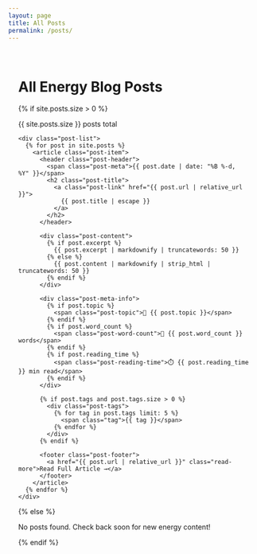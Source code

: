 ```yaml
---
layout: page
title: All Posts
permalink: /posts/
---
```


<div class="posts-page">
  <h1>All Energy Blog Posts</h1>
  
  {% if site.posts.size > 0 %}
    <p>{{ site.posts.size }} posts total</p>
    
    <div class="post-list">
      {% for post in site.posts %}
        <article class="post-item">
          <header class="post-header">
            <span class="post-meta">{{ post.date | date: "%B %-d, %Y" }}</span>
            <h2 class="post-title">
              <a class="post-link" href="{{ post.url | relative_url }}">
                {{ post.title | escape }}
              </a>
            </h2>
          </header>
          
          <div class="post-content">
            {% if post.excerpt %}
              {{ post.excerpt | markdownify | truncatewords: 50 }}
            {% else %}
              {{ post.content | markdownify | strip_html | truncatewords: 50 }}
            {% endif %}
          </div>
          
          <div class="post-meta-info">
            {% if post.topic %}
              <span class="post-topic">📂 {{ post.topic }}</span>
            {% endif %}
            {% if post.word_count %}
              <span class="post-word-count">📝 {{ post.word_count }} words</span>
            {% endif %}
            {% if post.reading_time %}
              <span class="post-reading-time">⏱️ {{ post.reading_time }} min read</span>
            {% endif %}
          </div>
          
          {% if post.tags and post.tags.size > 0 %}
            <div class="post-tags">
              {% for tag in post.tags limit: 5 %}
                <span class="tag">{{ tag }}</span>
              {% endfor %}
            </div>
          {% endif %}
          
          <footer class="post-footer">
            <a href="{{ post.url | relative_url }}" class="read-more">Read Full Article →</a>
          </footer>
        </article>
      {% endfor %}
    </div>
  {% else %}
    <p>No posts found. Check back soon for new energy content!</p>
  {% endif %}
</div>

<style>
.posts-page {
  max-width: 800px;
  margin: 0 auto;
  padding: 20px;
}

.post-list {
  margin-top: 2em;
}

.post-item {
  margin-bottom: 3em;
  padding: 2em;
  border: 1px solid #e1e4e8;
  border-radius: 8px;
  background: #fff;
  box-shadow: 0 1px 3px rgba(0,0,0,0.1);
}

.post-header {
  margin-bottom: 1em;
}

.post-meta {
  font-size: 0.9em;
  color: #6a737d;
  display: block;
  margin-bottom: 0.5em;
}

.post-title {
  margin: 0;
  font-size: 1.5em;
  line-height: 1.3;
}

.post-link {
  color: #0366d6;
  text-decoration: none;
}

.post-link:hover {
  text-decoration: underline;
}

.post-content {
  margin: 1em 0;
  color: #24292e;
  line-height: 1.6;
}

.post-meta-info {
  margin: 1em 0;
  font-size: 0.85em;
}

.post-meta-info span {
  margin-right: 1em;
  color: #6a737d;
}

.post-tags {
  margin: 1em 0;
}

.tag {
  background: #f1f8ff;
  color: #0366d6;
  padding: 0.25em 0.5em;
  border-radius: 3px;
  font-size: 0.8em;
  margin-right: 0.5em;
  display: inline-block;
  margin-bottom: 0.25em;
}

.post-footer {
  margin-top: 1.5em;
  padding-top: 1em;
  border-top: 1px solid #e1e4e8;
}

.read-more {
  color: #0366d6;
  text-decoration: none;
  font-weight: 500;
}

.read-more:hover {
  text-decoration: underline;
}
</style>
